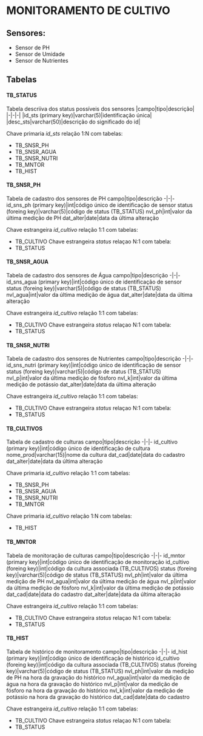# MONITORAMENTO DE CULTIVO
## Sensores:
 - Sensor de PH
 - Sensor de Umidade
 - Sensor de Nutrientes

## Tabelas
#### TB_STATUS
Tabela descriiva dos status possíveis dos sensores
|campo|tipo|descrição|
|-|-|-|
|id_sts (primary key)|varchar(5)|identificação única|
|desc_sts|varchar(50)|descrição do significado do id|

Chave primaria *id_sts* relação 1:N com tabelas:
 - TB_SNSR_PH
 - TB_SNSR_AGUA
 - TB_SNSR_NUTRI
 - TB_MNTOR
 - TB_HIST

#### TB_SNSR_PH
Tabela de cadastro dos sensores de PH
campo|tipo|descrição
-|-|-
id_sns_ph (primary key)|int|código único de identificação de sensor
status (foreing key)|varchar(5)|código de status (TB_STATUS)
nvl_ph|int|valor da última medição de PH
dat_alter|date|data da última alteração

Chave estrangeira *id_cultivo* relação 1:1 com tabelas:
 - TB_CULTIVO
Chave estrangeira *status* relaçao N:1 com tabela:
 -  TB_STATUS   

#### TB_SNSR_AGUA
Tabela de cadastro dos sensores de Água
campo|tipo|descrição
-|-|-
id_sns_agua (primary key)|int|código único de identificação de sensor
status (foreing key)|varchar(5)|código de status (TB_STATUS)
nvl_agua|int|valor da última medição de água
dat_alter|date|data da última alteração

Chave estrangeira *id_cultivo* relação 1:1 com tabelas:
 - TB_CULTIVO
Chave estrangeira *status* relaçao N:1 com tabela:
 -  TB_STATUS

#### TB_SNSR_NUTRI
Tabela de cadastro dos sensores de Nutrientes
campo|tipo|descrição
-|-|-
id_sns_nutri (primary key)|int|código único de identificação de sensor
status (foreing key)|varchar(5)|código de status (TB_STATUS)
nvl_p|int|valor da última medição de fósforo
nvl_k|int|valor da última medição de potássio
dat_alter|date|data da última alteração

Chave estrangeira *id_cultivo* relação 1:1 com tabelas:
 - TB_CULTIVO
Chave estrangeira *status* relaçao N:1 com tabela:
 -  TB_STATUS

#### TB_CULTIVOS
Tabela de cadastro de culturas
campo|tipo|descrição
-|-|-
id_cultivo (primary key)|int|código único de identificação de cultura
nome_prod|varchar(15)|nome da cultura
dat_cad|date|data do cadastro
dat_alter|date|data da última alteração

Chave primaria *id_cultivo* relação 1:1 com tabelas:
 - TB_SNSR_PH
 - TB_SNSR_AGUA
 - TB_SNSR_NUTRI
 - TB_MNTOR
 
Chave primaria *id_cultivo* relação 1:N com tabelas:
 - TB_HIST

#### TB_MNTOR
Tabela de monitoração de culturas
campo|tipo|descrição
-|-|-
id_mntor (primary key)|int|código único de identificação de monitoração
id_cultivo (foreing key)|int|código da cultura associada (TB_CULTIVOS)
status (foreing key)|varchar(5)|código de status (TB_STATUS)
nvl_ph|int|valor da última medição de PH
nvl_agua|int|valor da última medição de água
nvl_p|int|valor da última medição de fósforo
nvl_k|int|valor da última medição de potássio
dat_cad|date|data do cadastro
dat_alter|date|data da última alteração

Chave estrangeira *id_cultivo* relação 1:1 com tabelas:
 - TB_CULTIVO
Chave estrangeira *status* relaçao N:1 com tabela:
 -  TB_STATUS

#### TB_HIST
Tabela de histórico de monitoramento
campo|tipo|descrição
-|-|-
id_hist (primary key)|int|código único de identificação de histórico
id_cultivo (foreing key)|int|código da cultura associada (TB_CULTIVOS)
status (foreing key)|varchar(5)|código de status (TB_STATUS)
nvl_ph|int|valor da medição de PH na hora da gravação do histórico
nvl_agua|int|valor da medição de água na hora da gravação do histórico
nvl_p|int|valor da medição de fósforo na hora da gravação do histórico
nvl_k|int|valor da medição de potássio na hora da gravação do histórico
dat_cad|date|data do cadastro

Chave estrangeira *id_cultivo* relação 1:1 com tabelas:
 - TB_CULTIVO
Chave estrangeira *status* relaçao N:1 com tabela:
 -  TB_STATUS
